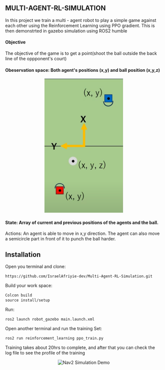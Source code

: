 
## MULTI-AGENT-RL-SIMULATION
In this project we train a multi - agent robot to play a simple game against each other using the Reinforcement Learning using PPO gradient.
This is then demonstrted in gazebo simulation using ROS2 humble 

#### Objective 
The objective of the game is to get a point(shoot the ball outside the back line of the oppponent's court)

#### Obeservation space: Both agent's positions (x,y) and ball position (x,y,z)
<div align="center">
    <img src="agents.png" width="50%"/>
</div>

#### State: Array of current and previous positions of the agents and the ball.
Actions: An agent is able to move in x,y direction. The agent can also move a semicircle part in front of it to punch the ball harder.

## Installation 
Open you terminal and clone:
```shell
https://github.com/IsraelAfriyie-dev/Multi-Agent-RL-Simulation.git
``` 

Build your work space: 
```shell
Colcon build
source install/setup
```
Run:
``` shell
ros2 launch robot_gazebo main.launch.xml
```
Open another terminal and run the training Set:
``` shell
ros2 run reinforcement_learning ppo_train.py
```
Training takes about 20hrs to complete, and  after that you can check the log file to see the profile of the training 


<div align="center">
  <img src="mars_rover.gif" alt="Nav2 Simulation Demo" width="30%"/>
</div>


